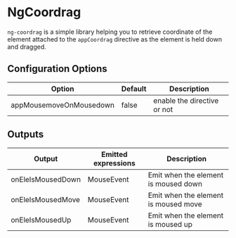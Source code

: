 # NgCoordrag

`ng-coordrag` is a simple library helping you to retrieve coordinate of the element attached to the `appCoordrag` directive as the element is held down and dragged.

## Configuration Options
| Option                      | Default | Description                 |
| ---                         | ---     | ---                         |
| appMousemoveOnMousedown     | false   | enable the directive or not |

## Outputs
| Output            | Emitted expressions | Description                          |
| ---               | ---                 | ---                                  |
| onEleIsMousedDown | MouseEvent          | Emit when the element is moused down |
| onEleIsMousedMove | MouseEvent          | Emit when the element is moused move |
| onEleIsMousedUp   | MouseEvent          | Emit when the element is moused up   |
